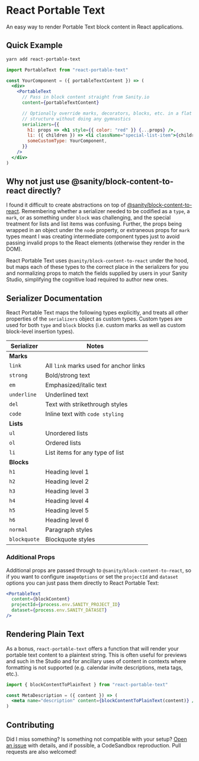 # React Portable Text

An easy way to render Portable Text block content in React applications.

## Quick Example

```sh
yarn add react-portable-text
```

```jsx
import PortableText from "react-portable-text"

const YourComponent = ({ portableTextContent }) => (
  <div>
    <PortableText
      // Pass in block content straight from Sanity.io
      content={portableTextContent}

      // Optionally override marks, decorators, blocks, etc. in a flat
      // structure without doing any gymnastics
      serializers={{
        h1: props => <h1 style={{ color: "red" }} {...props} />,
        li: ({ children }) => <li className="special-list-item">{children}</li>,
        someCustomType: YourComponent,
      }}
    />
  </div>
)
```

## Why not just use @sanity/block-content-to-react directly?

I found it difficult to create abstractions on top of
[@sanity/block-content-to-react](https://github.com/sanity-io/block-content-to-react).
Remembering whether a serializer needed to be codified as a `type`, a `mark`, or
as something under `block` was challenging, and the special treatment for lists
and list items was confusing. Further, the props being wrapped in an object
under the `node` property, or extraneous props for `mark` types meant I was
creating intermediate component types just to avoid passing invalid props to the
React elements (otherwise they render in the DOM).

React Portable Text uses `@sanity/block-content-to-react` under the hood, but
maps each of these types to the correct place in the serializers for you and
normalizing props to match the fields supplied by users in your Sanity Studio,
simplifying the cognitive load required to author new ones.

## Serializer Documentation

React Portable Text maps the following types explicitly, and treats all other
properties of the `serializers` object as custom types. Custom types are used
for both `type` and `block` blocks (i.e. custom marks as well as custom
block-level insertion types).

| Serializer   | Notes                                  |
| ------------ | -------------------------------------- |
| **Marks**    |
| `link`       | All `link` marks used for anchor links |
| `strong`     | Bold/strong text                       |
| `em`         | Emphasized/italic text                 |
| `underline`  | Underlined text                        |
| `del`        | Text with strikethrough styles         |
| `code`       | Inline text with `code styling`        |
| **Lists**    |
| `ul`         | Unordered lists                        |
| `ol`         | Ordered lists                          |
| `li`         | List items for any type of list        |
| **Blocks**   |
| `h1`         | Heading level 1                        |
| `h2`         | Heading level 2                        |
| `h3`         | Heading level 3                        |
| `h4`         | Heading level 4                        |
| `h5`         | Heading level 5                        |
| `h6`         | Heading level 6                        |
| `normal`     | Paragraph styles                       |
| `blockquote` | Blockquote styles                      |

### Additional Props

Additional props are passed through to `@sanity/block-content-to-react`, so if
you want to configure `imageOptions` or set the `projectId` and `dataset`
options you can just pass them directly to React Portable Text:

```jsx
<PortableText
  content={blockContent}
  projectId={process.env.SANITY_PROJECT_ID}
  dataset={process.env.SANITY_DATASET}
/>
```

## Rendering Plain Text

As a bonus, `react-portable-text` offers a function that will render your
portable text content to a plaintext string. This is often useful for previews
and such in the Studio and for ancillary uses of content in contexts where
formatting is not supported (e.g. calendar invite descriptions, meta tags,
etc.).

```jsx
import { blockContentToPlainText } from "react-portable-text"

const MetaDescription = ({ content }) => (
  <meta name="description" content={blockContentToPlainText(content)} />
)
```

## Contributing

Did I miss something? Is something not compatible with your setup?
[Open an issue](https://github.com/coreyward/react-portable-text/issues/new)
with details, and if possible, a CodeSandbox reproduction. Pull requests are
also welcomed!
